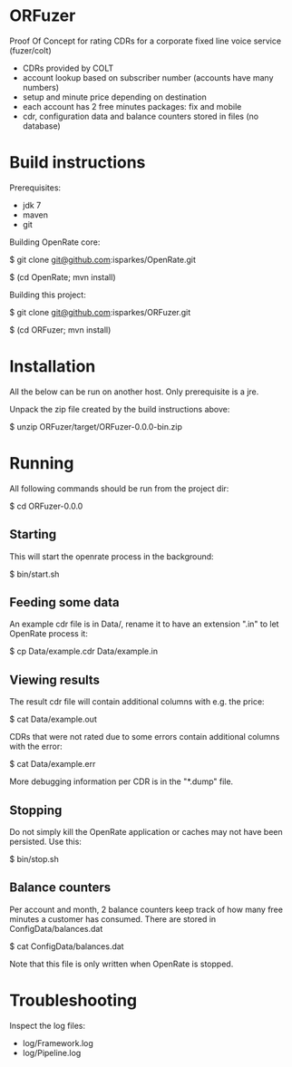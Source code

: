 ORFuzer
=======

Proof Of Concept for rating CDRs for a corporate fixed line voice service (fuzer/colt)

  * CDRs provided by COLT
  * account lookup based on subscriber number (accounts have many numbers)
  * setup and minute price depending on destination
  * each account has 2 free minutes packages: fix and mobile
  * cdr, configuration data and balance counters stored in files (no database)


Build instructions
==================

Prerequisites:

  * jdk 7
  * maven
  * git

Building OpenRate core:

$ git clone git@github.com:isparkes/OpenRate.git

$ (cd OpenRate; mvn install)

Building this project:

$ git clone git@github.com:isparkes/ORFuzer.git

$ (cd ORFuzer; mvn install)


Installation
============

All the below can be run on another host. Only prerequisite is a jre.

Unpack the zip file created by the build instructions above:

$ unzip ORFuzer/target/ORFuzer-0.0.0-bin.zip


Running
=======

All following commands should be run from the project dir:

$ cd ORFuzer-0.0.0

Starting
--------

This will start the openrate process in the background:

$ bin/start.sh

Feeding some data
-----------------

An example cdr file is in Data/, rename it to have an extension ".in" 
to let OpenRate process it:

$ cp Data/example.cdr Data/example.in


Viewing results
---------------

The result cdr file will contain additional columns with e.g. the price:

$ cat Data/example.out

CDRs that were not rated due to some errors contain additional columns 
with the error:

$ cat Data/example.err

More debugging information per CDR is in the "*.dump" file.


Stopping
--------

Do not simply kill the OpenRate application or caches may not have been 
persisted. Use this:

$ bin/stop.sh


Balance counters
----------------

Per account and month, 2 balance counters keep track of how many free minutes
a customer has consumed. There are stored in ConfigData/balances.dat

$ cat ConfigData/balances.dat

Note that this file is only written when OpenRate is stopped.


Troubleshooting
===============

Inspect the log files:

  * log/Framework.log 
  * log/Pipeline.log

